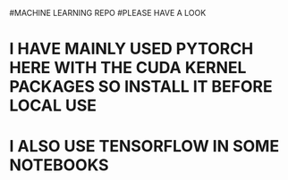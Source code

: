 #MACHINE LEARNING REPO
#PLEASE HAVE A LOOK


# I HAVE MAINLY USED PYTORCH HERE WITH THE CUDA KERNEL PACKAGES SO INSTALL IT BEFORE LOCAL USE
# I ALSO USE TENSORFLOW IN SOME NOTEBOOKS
